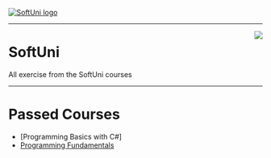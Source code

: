 <a href="https://softuni.bg" rel="Courses">  ![SoftUni logo][logo] <a/>

[logo]: http://innovationstarterbox.bg/wp-content/uploads/2016/05/Softuni_logo_trasparent.png "SoftUni Logo"

---
<img src="vs-for-mac-logo-caption2.png" align="right" />


# SoftUni
All exercise from the SoftUni courses

---

# Passed Courses
- [Programming Basics with C#]
- [Programming Fundamentals](https://github.com/peyopeev0206/Programming-Fundamentals/tree/master/ConditionalStatementsAndLoops)
